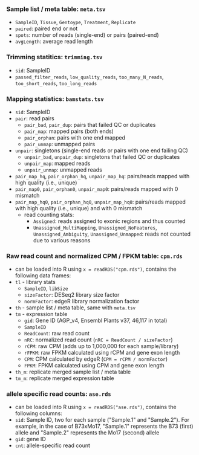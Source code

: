 ### Sample list / meta table: `meta.tsv`
- `SampleID`, `Tissue`, `Gentoype`, `Treatment`, `Replicate`
- `paired`: paired end or not
- `spots`: number of reads (single-end) or pairs (paired-end)
- `avgLength`: average read length

### Trimming statitics: `trimming.tsv`
- `sid`: SampleID
- `passed_filter_reads`, `low_quality_reads`, `too_many_N_reads`, `too_short_reads`, `too_long_reads`

### Mapping statistics: `bamstats.tsv`
- `sid`: SampleID
- `pair`: read pairs
  - `pair_bad`, `pair_dup`: pairs that failed QC or duplicates
  - `pair_map`: mapped pairs (both ends)
  - `pair_orphan`: pairs with one end mapped
  - `pair_unmap`: unmapped pairs
- `unpair`: singletons (single-end reads or pairs with one end failing QC)
  - `unpair_bad`, `unpair_dup`: singletons that failed QC or duplicates
  - `unpair_map`: mapped reads
  - `unpair_unmap`: unmapped reads
- `pair_map_hq`, `pair_orphan_hq`, `unpair_map_hq`: pairs/reads mapped
  with high quality (i.e., unique)
- `pair_map0`, `pair_orphan0`, `unpair_map0`: pairs/reads mapped with 0 mismatch
- `pair_map_hq0`, `pair_orphan_hq0`, `unpair_map_hq0`: pairs/reads mapped 
  with high quality (i.e., unique) and with 0 mismatch
  - read counting stats:
    - `Assigned`: reads assigned to exonic regions and thus counted
    - `Unassigned_MultiMapping`, `Unassigned_NoFeatures`, `Unassigned_Ambiguity`,
      `Unassigned_Unmapped`: reads not counted due to various reasons

### Raw read count and normalized CPM / FPKM table: `cpm.rds`
- can be loaded into R using `x = readRDS("cpm.rds")`, contains the following data frames:
- `tl` - library stats
  - `SampleID`, `libSize`
  - `sizeFactor`: DESeq2 library size factor
  - `normFactor`: edgeR library normalization factor
- `th` - sample list / meta table, same with `meta.tsv`
- `tm` - expression table
  - `gid`: Gene ID (AGP_v4, Ensembl Plants v37, 46,117 in total)
  - `SampleID`
  - `ReadCount`: raw read count
  - `nRC`: normalized read count (`nRC = ReadCount / sizeFactor`)
  - `rCPM`: raw CPM (adds up to 1,000,000 for each sample/library)
  - `rFPKM`: raw FPKM calculated using rCPM and gene exon length
  - `CPM`: CPM calculated by edgeR (`CPM = rCPM / normFactor`)
  - `FPKM`: FPKM calculated using CPM and gene exon length
- `th_m`: replicate merged sample list / meta table
- `tm_m`: replicate merged expression table

### allele specific read counts: `ase.rds`
- can be loaded into R using `x = readRDS("ase.rds")`, contains the following columns:
- `sid`: Sample ID, two for each sample ("Sample.1" and "Sample.2"). For example, in the case of B73xMo17, "Sample.1" represents the B73 (first) allele and "Sample.2" represents the Mo17 (second) allele
- `gid`: gene ID
- `cnt`: allele-specific read count

